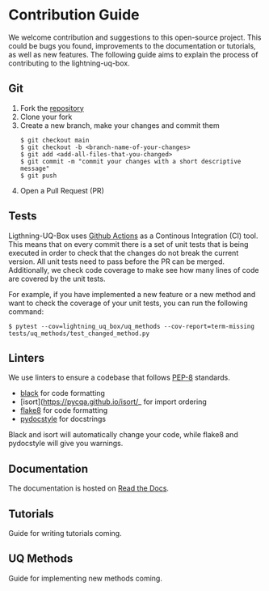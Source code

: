 # Contribution Guide

We welcome contribution and suggestions to this open-source project. This could be bugs you found, improvements to the documentation or tutorials, as well as new features. The following guide aims to explain the process of contributing to the lightning-uq-box.

## Git

1. Fork the [repository](https://github.com/lightning-uq-box/lightning-uq-box)
2. Clone your fork
3. Create a new branch, make your changes and commit them
    ```console
    $ git checkout main
    $ git checkout -b <branch-name-of-your-changes>
    $ git add <add-all-files-that-you-changed>
    $ git commit -m "commit your changes with a short descriptive message"
    $ git push
    ```
4. Open a Pull Request (PR)

## Tests

Ligthning-UQ-Box uses [Github Actions](https://docs.github.com/en/actions) as a Continous Integration (CI) tool. This means that on every commit there is a set of unit tests that is being executed in order to check that the changes do not break the current version. All unit tests need to pass before the PR can be merged. Additionally, we check code coverage to make see how many lines of code are covered by the unit tests.

For example, if you have implemented a new feature or a new method and want to check the coverage of your unit tests, you can run the following command:

```console
$ pytest --cov=lightning_uq_box/uq_methods --cov-report=term-missing tests/uq_methods/test_changed_method.py
```

## Linters

We use linters to ensure a codebase that follows [PEP-8](https://peps.python.org/pep-0008/) standards.

* [black](https://black.readthedocs.io/) for code formatting
* [isort](https://pycqa.github.io/isort/_ for import ordering
* [flake8](https://flake8.pycqa.org/) for code formatting
* [pydocstyle](https://www.pydocstyle.org/) for docstrings

Black and isort will automatically change your code, while flake8 and pydocstyle will give you warnings.

## Documentation

The documentation is hosted on [Read the Docs](https://readthedocs.org/). 

## Tutorials

Guide for writing tutorials coming.

## UQ Methods

Guide for implementing new methods coming.